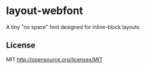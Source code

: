 # layout-webfont

A tiny "no space" font designed for inline-block layouts

## License

MIT http://opensource.org/licenses/MIT